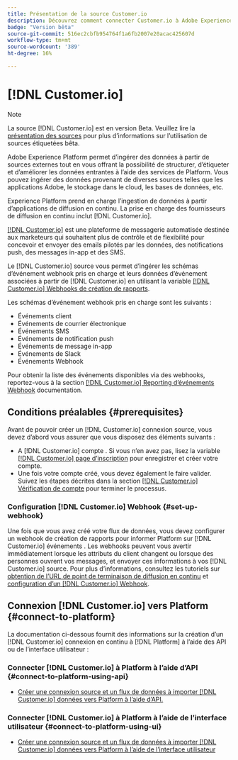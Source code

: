 ```yaml
---
title: Présentation de la source Customer.io
description: Découvrez comment connecter Customer.io à Adobe Experience Platform à l’aide des API ou de l’interface utilisateur en utilisant des webhooks
badge: "Version bêta"
source-git-commit: 516ec2cbfb954764f1a6fb2007e20acac425607d
workflow-type: tm+mt
source-wordcount: '389'
ht-degree: 16%

---
```


# [!DNL Customer.io]

>[!NOTE]
>
>La source [!DNL Customer.io] est en version Beta. Veuillez lire la [présentation des sources](../../home.md#terms-and-conditions) pour plus d’informations sur l’utilisation de sources étiquetées bêta.

Adobe Experience Platform permet d’ingérer des données à partir de sources externes tout en vous offrant la possibilité de structurer, d’étiqueter et d’améliorer les données entrantes à l’aide des services de Platform. Vous pouvez ingérer des données provenant de diverses sources telles que les applications Adobe, le stockage dans le cloud, les bases de données, etc.

Experience Platform prend en charge l’ingestion de données à partir d’applications de diffusion en continu. La prise en charge des fournisseurs de diffusion en continu inclut [!DNL Customer.io].

[[!DNL Customer.io]](https://customer.io/) est une plateforme de messagerie automatisée destinée aux marketeurs qui souhaitent plus de contrôle et de flexibilité pour concevoir et envoyer des emails pilotés par les données, des notifications push, des messages in-app et des SMS.

Le [!DNL Customer.io] source vous permet d’ingérer les schémas d’événement webhook pris en charge et leurs données d’événement associées à partir de [!DNL Customer.io] en utilisant la variable [[!DNL Customer.io] Webhooks de création de rapports](https://customer.io/docs/api/webhooks/).

Les schémas d’événement webhook pris en charge sont les suivants :

* Événements client
* Événements de courrier électronique
* Événements SMS
* Événements de notification push
* Événements de message in-app
* Événements de Slack
* Événements Webhook

Pour obtenir la liste des événements disponibles via des webhooks, reportez-vous à la section [[!DNL Customer.io] Reporting d’événements Webhook](https://customer.io/docs/webhooks/#events) documentation.

## Conditions préalables {#prerequisites}

Avant de pouvoir créer un [!DNL Customer.io] connexion source, vous devez d’abord vous assurer que vous disposez des éléments suivants :

* A [!DNL Customer.io] compte . Si vous n’en avez pas, lisez la variable [[!DNL Customer.io] page d’inscription](https://fly.customer.io/signup) pour enregistrer et créer votre compte.
* Une fois votre compte créé, vous devez également le faire valider. Suivez les étapes décrites dans la section [[!DNL Customer.io] Vérification de compte](https://customer.io/docs/account-verification/) pour terminer le processus.

### Configuration [!DNL Customer.io] Webhook {#set-up-webhook}

Une fois que vous avez créé votre flux de données, vous devez configurer un webhook de création de rapports pour informer Platform sur [!DNL Customer.io] événements . Les webhooks peuvent vous avertir immédiatement lorsque les attributs du client changent ou lorsque des personnes ouvrent vos messages, et envoyer ces informations à vos [!DNL Customer.io] source. Pour plus d’informations, consultez les tutoriels sur [obtention de l’URL de point de terminaison de diffusion en continu](../../tutorials/ui/create/marketing-automation/customerio-webhook.md#get-streaming-endpoint) et [configuration d’un [!DNL Customer.io] Webhook](../../tutorials/ui/create/marketing-automation/customerio-webhook.md#set-up-webhook).

## Connexion [!DNL Customer.io] vers Platform {#connect-to-platform}

La documentation ci-dessous fournit des informations sur la création d’un [!DNL Customer.io] connexion en continu à [!DNL Platform] à l’aide des API ou de l’interface utilisateur :

### Connecter [!DNL Customer.io] à Platform à l’aide d’API {#connect-to-platform-using-api}

* [Créer une connexion source et un flux de données à importer [!DNL Customer.io] données vers Platform à l’aide d’API.](../../tutorials/api/create/marketing-automation/customerio-webhook.md)

### Connecter [!DNL Customer.io] à Platform à l’aide de l’interface utilisateur {#connect-to-platform-using-ui}

* [Créer une connexion source et un flux de données à importer [!DNL Customer.io] données vers Platform à l’aide de l’interface utilisateur](../../tutorials/ui/create/marketing-automation/customerio-webhook.md)


